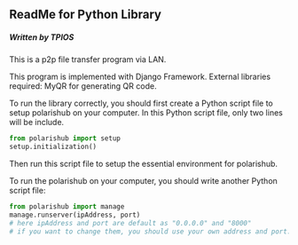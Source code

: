 ## ReadMe for Python Library

##### Written by TPIOS

This is a p2p file transfer program via LAN.

This program is implemented with Django Framework. External libraries required: MyQR for generating QR code.

To run the library correctly, you should first create a Python script file to setup polarishub on your computer. In this Python script file, only two lines will be include.

```python
from polarishub import setup
setup.initialization()
```

Then run this script file to setup the essential environment for polarishub.



To run the polarishub on your computer, you should write another Python script file:

```python
from polarishub import manage
manage.runserver(ipAddress, port)
# here ipAddress and port are default as "0.0.0.0" and "8000"
# if you want to change them, you should use your own address and port.
```